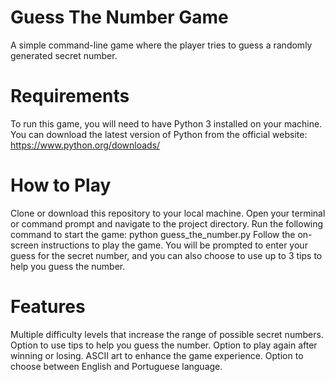 # Guess The Number Game
A simple command-line game where the player tries to guess a randomly generated secret number.

# Requirements
To run this game, you will need to have Python 3 installed on your machine. You can download the latest version of Python from the official website: https://www.python.org/downloads/

# How to Play
Clone or download this repository to your local machine.
Open your terminal or command prompt and navigate to the project directory.
Run the following command to start the game:
python guess_the_number.py
Follow the on-screen instructions to play the game. You will be prompted to enter your guess for the secret number, and you can also choose to use up to 3 tips to help you guess the number.

# Features
Multiple difficulty levels that increase the range of possible secret numbers.
Option to use tips to help you guess the number.
Option to play again after winning or losing.
ASCII art to enhance the game experience.
Option to choose between English and Portuguese language.
